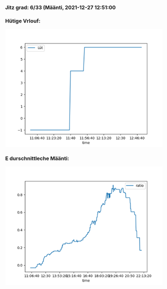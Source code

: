 ### Jitz grad: 6/33 (Määnti, 2021-12-27 12:51:00

### Hütige Vrlouf:
![Graph](Today.png)

### E durschnittleche Määnti:
![Graph](Määnti.png)